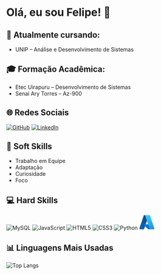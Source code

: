 # Olá, eu sou Felipe! 👋

## 📘 Atualmente cursando:

- UNIP – Análise e Desenvolvimento de Sistemas

## 🎓 Formação Acadêmica:

- Etec Uirapuru – Desenvolvimento de Sistemas  
- Senai Ary Torres – Az-900

## 🌐 Redes Sociais

[![GitHub](https://img.shields.io/badge/GitHub-000?style=for-the-badge&logo=github)](https://github.com/felipe0910) [![LinkedIn](https://img.shields.io/badge/LinkedIn-0077B5?style=for-the-badge&logo=linkedin)](https://linkedin.com/in/felipe-alves-da-silva---)


## 💬 Soft Skills

- Trabalho em Equipe  
- Adaptação  
- Curiosidade  
- Foco  

## 💻 Hard Skills

<div align="left">
  <img src="https://cdn.jsdelivr.net/gh/devicons/devicon/icons/mysql/mysql-original.svg" height="40" alt="MySQL"/>
  <img src="https://cdn.jsdelivr.net/gh/devicons/devicon/icons/javascript/javascript-original.svg" height="40" alt="JavaScript"/>
  <img src="https://cdn.jsdelivr.net/gh/devicons/devicon/icons/html5/html5-original.svg" height="40" alt="HTML5"/>
  <img src="https://cdn.jsdelivr.net/gh/devicons/devicon/icons/css3/css3-original.svg" height="40" alt="CSS3"/>
  <img src="https://cdn.jsdelivr.net/gh/devicons/devicon/icons/python/python-original.svg" height="40" alt="Python"/>
  <img src="https://raw.githubusercontent.com/devicons/devicon/master/icons/azure/azure-original.svg" height="40" alt="Azure" title="Microsoft AZ-900"/>
</div>



## 📊 Linguagens Mais Usadas

![Top Langs](https://github-readme-stats.vercel.app/api/top-langs/?username=felipe0910&layout=compact&langs_count=all&theme=tokyonight)

